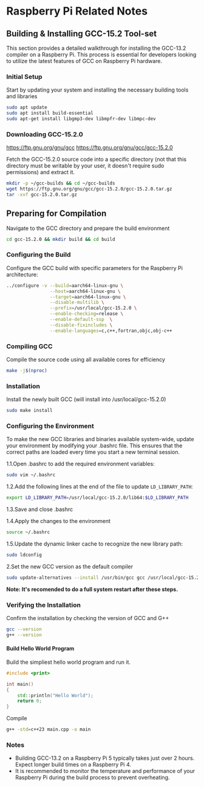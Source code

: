 # Raspberry Pi Related Notes

## Building & Installing GCC-15.2 Tool-set

This section provides a detailed walkthrough for installing the GCC-13.2 compiler on a Raspberry Pi. This process is essential for developers looking to utilize the latest features of GCC on Raspberry Pi hardware.

### Initial Setup

Start by updating your system and installing the necessary building tools and libraries

```sh
sudo apt update
sudo apt install build-essential
sudo apt-get install libgmp3-dev libmpfr-dev libmpc-dev
```

### Downloading GCC-15.2.0

<https://ftp.gnu.org/gnu/gcc>
<https://ftp.gnu.org/gnu/gcc/gcc-15.2.0>

Fetch the GCC-15.2.0 source code into a specific directory (not that this directory must be writable by your user, it doesn't require sudo permissions) and extract it.

```sh
mkdir -p ~/gcc-builds && cd ~/gcc-builds
wget https://ftp.gnu.org/gnu/gcc/gcc-15.2.0/gcc-15.2.0.tar.gz
tar -xvf gcc-15.2.0.tar.gz
```

## Preparing for Compilation

Navigate to the GCC directory and prepare the build environment

```sh
cd gcc-15.2.0 && mkdir build && cd build
```

### Configuring the Build

Configure the GCC build with specific parameters for the Raspberry Pi architecture:

```sh
../configure -v --build=aarch64-linux-gnu \
                --host=aarch64-linux-gnu \
                --target=aarch64-linux-gnu \
                --disable-multilib \
                --prefix=/usr/local/gcc-15.2.0 \
                --enable-checking=release \
                --enable-default-ssp  \
                --disable-fixincludes \
                --enable-languages=c,c++,fortran,objc,obj-c++
```

### Compiling GCC

Compile the source code using all available cores for efficiency

```sh
make -j$(nproc)
```

### Installation

Install the newly built GCC (will install into /usr/local/gcc-15.2.0)

```sh
sudo make install 
```

### Configuring the Environment

To make the new GCC libraries and binaries available system-wide, update your environment by modifying your .bashrc file. This ensures that the correct paths are loaded every time you start a new terminal session.

1.1.Open .bashrc to add the required environment variables:

```sh
sudo vim ~/.bashrc
```

1.2.Add the following lines at the end of the file to update `LD_LIBRARY_PATH`:

```sh
export LD_LIBRARY_PATH=/usr/local/gcc-15.2.0/lib64:$LD_LIBRARY_PATH
```

1.3.Save and close .bashrc

1.4.Apply the changes to the environment

```sh
source ~/.bashrc
```

1.5.Update the dynamic linker cache to recognize the new library path:

```sh
sudo ldconfig
```

2.Set the new GCC version as the default compiler

```sh
sudo update-alternatives --install /usr/bin/gcc gcc /usr/local/gcc-15.2.0/bin/gcc 60 --slave /usr/bin/g++ g++ /usr/local/gcc-15.2.0/bin/g++
```

**Note: It's recomended to do a full system restart after these steps.**

### Verifying the Installation

Confirm the installation by checking the version of GCC and G++

```sh
gcc --version
g++ --version
```

#### Build Hello World Program

Build the simpliest hello world program and run it.

```c++
#include <print>

int main() 
{
    std::println("Hello World");
    return 0;
}
```

Compile

```sh
g++ -std=c++23 main.cpp -o main
```

### Notes

- Building GCC-13.2 on a Raspberry Pi 5 typically takes just over 2 hours. Expect longer build times on a Raspberry Pi 4.
- It is recommended to monitor the temperature and performance of your Raspberry Pi during the build process to prevent overheating.
